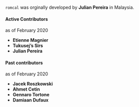 `romcal` was orginally developed by **Julian Pereira** in Malaysia.

#### Active Contributors

as of February 2020

- **Etienne Magnier**
- **Tukusej’s Sirs**
- **Julian Pereira**

#### Past contributors

as of February 2020

- **Jacek Roszkowski**
- **Ahmet Cetin**
- **Gennaro Tortone**
- **Damiaan Dufaux**
